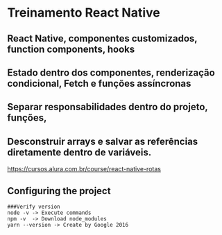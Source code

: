 # Treinamento React Native
## React Native, componentes customizados, function components, hooks
## Estado dentro dos componentes, renderização condicional, Fetch e funções assíncronas
## Separar responsabilidades dentro do projeto, funções, <TextInput>
## Desconstruir arrays e salvar as referências diretamente dentro de variáveis.
https://cursos.alura.com.br/course/react-native-rotas

## Configuring the project
```
###Verify version
node -v -> Execute commands
npm -v  -> Download node_modules
yarn --version -> Create by Google 2016
```
